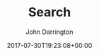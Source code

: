 ---
title: Search
author: John Darrington
type: page
date: 2017-07-30T19:23:08+00:00
url: /search
---